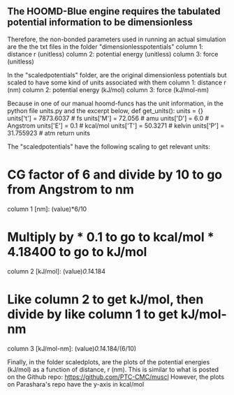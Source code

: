 ## The HOOMD-Blue engine requires the tabulated potential information to be dimensionless


Therefore, the non-bonded parameters used in running an actual simulation are the the txt files in the folder "dimensionlesspotentials" 
column 1: distance r (unitless)
column 2: potential energy (unitless)
column 3: force (unitless)

In the "scaledpotentials" folder, are the original dimensionless potentials but scaled to have some kind of units associated with them 
column 1: distance r (nm)
column 2: potential energy (kJ/mol)
column 3: force (kJ/mol-nm)

Because in one of our manual hoomd-funcs has the unit information, in the python file units.py and the excerpt below,
def get_units():
    units = {}
    units['t'] = 7873.6037  # fs
    units['M'] = 72.056  # amu
    units['D'] = 6.0  #  Angstrom
    units['E'] = 0.1  # kcal/mol
    units['T'] = 50.3271  # kelvin
    units['P'] = 31.755923  # atm
    return units

The "scaledpotentials" have the following scaling to get relevant units:
# CG factor of 6 and divide by 10 to go from Angstrom to nm
column 1 [nm]: (value)*6/10 
# Multiply by * 0.1 to go to kcal/mol * 4.18400 to go to kJ/mol
column 2 [kJ/mol]: (value)*0.1*4.184
# Like column 2 to get kJ/mol, then divide by like column 1 to get kJ/mol-nm
column 3 [kJ/mol-nm]: (value)*0.1*4.184/(6/10)

Finally, in the folder scaledplots, are the plots of the potential energies (kJ/mol) as a function of distance, r (nm).
This is similar to what is posted on the Github repo: https://github.com/PTC-CMC/muscl
However, the plots on Parashara's repo have the y-axis in kcal/mol

